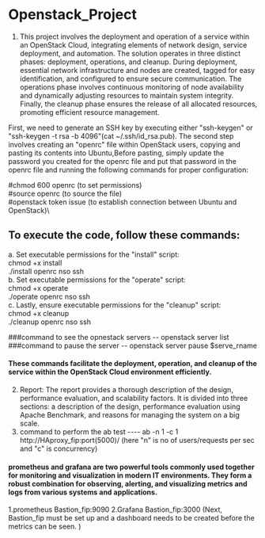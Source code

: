 # Openstack_Project

1. This project involves the deployment and operation of a service within an OpenStack Cloud, integrating elements of network design, service deployment, and automation. The solution operates in three distinct phases: deployment, operations, and cleanup. During deployment, essential network infrastructure and nodes are created, tagged for easy identification, and configured to ensure secure communication. The operations phase involves continuous monitoring of node availability and dynamically adjusting resources to maintain system integrity. Finally, the cleanup phase ensures the release of all allocated resources, promoting efficient resource management.

First, we need to generate an SSH key by executing either "ssh-keygen" or "ssh-keygen -t rsa -b 4096"(cat ~/.ssh/id_rsa.pub). The second step involves creating an "openrc" file within OpenStack users, copying and pasting its contents into Ubuntu,Before pasting, simply update the password you created for the openrc file and put that password in the openrc file and running the following commands for proper configuration:

#chmod 600 openrc        (to set permissions)\
#source openrc           (to source the file)\
#openstack token issue   (to establish connection between Ubuntu and OpenStack)\

## To execute the code, follow these commands:

a. Set executable permissions for the "install" script:\
  chmod +x install\
  ./install openrc nso ssh\
b. Set executable permissions for the "operate" script:\
   chmod +x operate\
   ./operate openrc nso ssh\
c. Lastly, ensure executable permissions for the "cleanup" script:\
   chmod +x cleanup\
   ./cleanup openrc nso ssh




  ###command to see the opnestack servers -- openstack server list
  ###command to pause the server          -- openstack server pause $serve_rname
   
#### These commands facilitate the deployment, operation, and cleanup of the service within the OpenStack Cloud environment efficiently.


2. Report: The report provides a thorough description of the design, performance evaluation, and scalability factors. It is divided into three sections: a description of the design, performance evaluation using Apache Benchmark, and reasons for managing the system on a big scale.
3. command to perform the ab test ----  ab -n 1 -c 1 http://HAproxy_fip:port(5000)/  (here "n" is no of users/requests per sec and "c" is concurrency)


#### prometheus and grafana are two powerful tools commonly used together for monitoring and visualization in modern IT environments. They form a robust combination for observing, alerting, and visualizing metrics and logs from various systems and applications.
1.prometheus  Bastion_fip:9090
2.Grafana     Bastion_fip:3000 (Next, Bastion_fip must be set up and a dashboard needs to be created before the metrics can be seen. )
